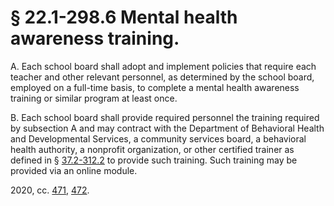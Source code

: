 # § 22.1-298.6 Mental health awareness training.

<p>A. Each school board shall adopt and implement policies that require each teacher and other relevant personnel, as determined by the school board, employed on a full-time basis, to complete a mental health awareness training or similar program at least once.</p><p>B. Each school board shall provide required personnel the training required by subsection A and may contract with the Department of Behavioral Health and Developmental Services, a community services board, a behavioral health authority, a nonprofit organization, or other certified trainer as defined in § <a href='/vacode/37.2-312.2/'>37.2-312.2</a> to provide such training. Such training may be provided via an online module.</p><p>2020, cc. <a href='http://lis.virginia.gov/cgi-bin/legp604.exe?201+ful+CHAP0471'>471</a>, <a href='http://lis.virginia.gov/cgi-bin/legp604.exe?201+ful+CHAP0472'>472</a>.</p>